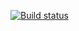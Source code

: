 [![Build status](https://ci.appveyor.com/api/projects/status/aaho0i34h3h62b58?svg=true)](https://ci.appveyor.com/project/Andrey09123/ahj-homeworks-testing)